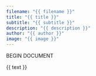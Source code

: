```yaml
---
filename: "{{ filename }}"
title: "{{ title }}"
subtitle: "{{ subtitle }}"
description: "{{ description }}"
author: "{{ author }}"
image: "{{ image }}"
---
```

BEGIN DOCUMENT

{{ text }}
